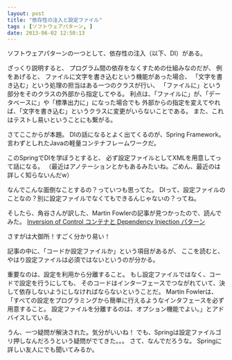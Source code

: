 ```yaml
---
layout: post
title: "依存性の注入と設定ファイル"
tags : [ソフトウェアパターン, ]
date: 2013-06-02 12:50:13
---
```




ソフトウェアパターンの一つとして、依存性の注入（以下、DI）がある。


ざっくり説明すると、
プログラム間の依存をなくすための仕組みなのだが、
例をあげると、
ファイルに文字を書き込むという機能があった場合、
「文字を書き込む」という処理の担当はある一つのクラスが行い、
「ファイルに」という部分をそのクラスの外部から指定してやる。
利点は、「ファイルに」が、「データベースに」や「標準出力に」になった場合でも
外部からの指定を変えてやれば、「文字を書き込む」というクラスに変更がいらないことである。
また、これはテストし易いということにも繋がる。


さてここからが本題。
DIの話になるとよく出てくるのが、Spring Framework。
言わずとしれたJavaの軽量コンテナフレームワークだ。


このSpringでDIを学ぼうとすると、
必ず設定ファイルとしてXMLを用意してって話になる。
（最近はアノテーションとかもあるみたいね。ごめん、最近のは詳しく知らないんだw）


なんでこんな面倒なことするの？っていつも思ってた。
DIって、設定ファイルのことなの？別に設定ファイルでなくてもできるんじゃないの？ってね。

そしたら、角谷さんが訳した、Martin Fowlerの記事が見つかったので、読んでみた。
[Inversion of Control コンテナと Dependency Injection パターン](http://kakutani.com/trans/fowler/injection.html)

さすがは大御所！すごく分かり易い！

記事の中に、「コードか設定ファイルか」という項目があるが、
ここを読むと、やはり設定ファイルは必須ではないというのが分かる。


重要なのは、設定を利用から分離すること。
もし設定ファイルではなく、コードで設定を行うにしても、
そのコードはインターフェースでつながれていて、決して依存しないようにしなければならないということだ。
Martin Fowlerは、「すべての設定をプログラミングから簡単に行えるようなインタフェースを必ず用意すること。 設定ファイルを分離するのは、オプション機能でよい。」とアドバイスしている。


うん、一つ疑問が解決された。気分がいいね！
でも、Springは設定ファイルゴリ押しなんだろうという疑問がでてきた。。。
さて、なんでだろうな。
Springに詳しい友人にでも聞いてみるか。



